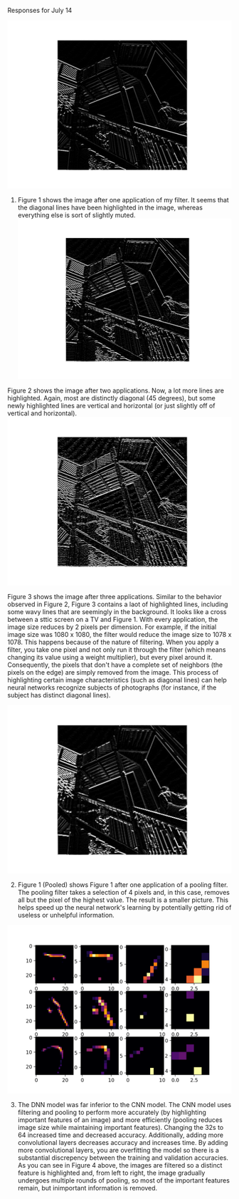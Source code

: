 Responses for July 14

![Figure 1](2Figure_1.png)
1.  Figure 1 shows the image after one application of my filter. It seems that the diagonal lines have been highlighted in the image, whereas everything else is sort of slightly muted.
![Figure 2](2Figure_2.png)

Figure 2 shows the image after two applications. Now, a lot more lines are highlighted. Again, most are distinctly diagonal (45 degrees), but some newly highlighted lines are vertical and horizontal (or just slightly off of vertical and horizontal).
![Figure 3](2Figure_3.png)

Figure 3 shows the image after three applications. Similar to the behavior observed in Figure 2, Figure 3 contains a laot of highlighted lines, including some wavy lines that are seemingly in the background. It looks like a cross between a sttic screen on a TV and Figure 1. With every application, the image size reduces by 2 pixels per dimension. For example, if the initial image size was 1080 x 1080, the filter would reduce the image size to 1078 x 1078. This happens because of the nature of filtering. When you apply a filter, you take one pixel and not only run it through the filter (which means changing its value using a weight multiplier), but every pixel around it. Consequently, the pixels that don't have a complete set of neighbors (the pixels on the edge) are simply removed from the image. This process of highlighting certain image characteristics (such as diagonal lines) can help neural networks recognize subjects of photographs (for instance, if the subject has distinct diagonal lines).

![Figure 1, Pooled](2Figure_1Pooled.png)

2. Figure 1 (Pooled) shows Figure 1 after one application of a pooling filter. The pooling filter takes a selection of 4 pixels and, in this case, removes all but the pixel of the highest value. The result is a smaller picture. This helps speed up the neural network's learning by potentially getting rid of useless or unhelpful information.

![Figure 4](Figure_4.png)

3. The DNN model was far inferior to the CNN model. The CNN model uses filtering and pooling to perform more accurately (by highlighting important features of an image) and more efficiently (pooling reduces image size while maintaining important features). Changing the 32s to 64 increased time and decreased accuracy. Additionally, adding more convolutional layers decreases accuracy and increases time. By adding more convolutional layers, you are overfitting the model so there is a substantial discrepency between the training and validation accuracies. As you can see in Figure 4 above, the images are filtered so a distinct feature is highlighted and, from left to right, the image gradually undergoes multiple rounds of pooling, so most of the important features remain, but inimportant information is removed.
